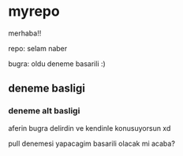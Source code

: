# myrepo

merhaba!!

repo: selam naber

bugra: oldu deneme basarili :)

## deneme basligi
### deneme alt basligi

aferin bugra delirdin ve kendinle konusuyorsun xd

pull denemesi yapacagim basarili olacak mi acaba?
